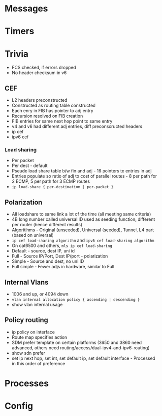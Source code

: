 # Messages

# Timers

# Trivia

* FCS checked, if errors dropped
* No header checksum in v6

## CEF

* L2 headers preconstructed
* Constructed as routing table constructed
* Each enry in FIB has pointer to adj entry
* Recursion resolved on FIB creation
* FIB entries for same next hop point to same entry
* v4 and v6 had different adj entries, diff preconscructed headers
* ip cef
* ipv6 cef

### Load sharing
* Per packet
* Per dest - default
 * Pseudo load share table b/w fin and adj - 16 pointers to entries in adj
 * Entries populate so ratio of adj to cost of parallel routes - 8 per path for 2 ECMP, 5 per path for 3 ECMP routes
 * `ip load-share { per-destination | per-packet }`

## Polarization

* All loadshare to same link a lot of the time (all meeting same criteria)
* 4B long number called universal ID used as seeding function, different per router (hence different results)
* Algoritihms - Original (unseeded), Universal (seeded), Tunnel, L4 part (based on universal)
 * `ip cef load-sharing algorithm` and `ipv6 cef load-sharing algorithm`
* On cat6500 and others, `mls ip cef load-sharing`
 * Default - source, dest IP, uni id
 * Full - Source IP/Port, Dest IP/port - polarization
 * Simple - Source and dest, no uni ID
 * Full simple - Fewer adjs in hardware, similar to Full

## Internal Vlans

* 1006 and up, or 4094 down
 * `vlan internal allocation policy { ascending | descending }`
 * show vlan internal usage

## Policy routing

* ip policy on interface
* Route map specifies action
* SDM prefer template on certain platforms (3650 and 3860 need advanced, others need routing/access/dual-ipv4-and-ipv6-routing)
 * show sdn prefer
* set ip next hop, set int, set default ip, set default interface - Processed in this order of preference

# Processes

# Config
